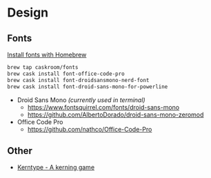 # Design

## Fonts

[Install fonts with Homebrew](http://collindonnell.com/2018/04/20/installing-fonts-using-homebrew/)

```bash
brew tap caskroom/fonts
brew cask install font-office-code-pro
brew cask install font-droidsansmono-nerd-font
brew cask install font-droid-sans-mono-for-powerline
```


- Droid Sans Mono *(currently used in terminal)*
  - https://www.fontsquirrel.com/fonts/droid-sans-mono
  - https://github.com/AlbertoDorado/droid-sans-mono-zeromod
- Office Code Pro
  - https://github.com/nathco/Office-Code-Pro

## Other

- [Kerntype - A kerning game](http://type.method.ac/)
